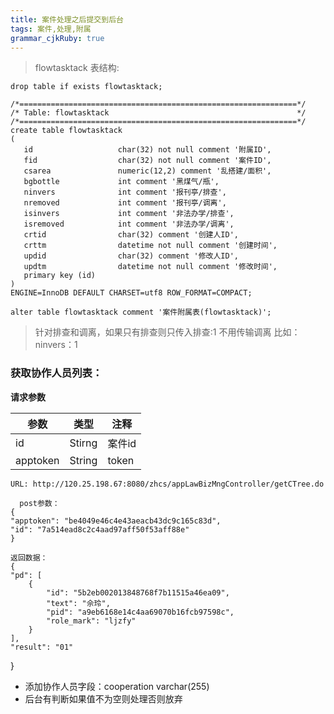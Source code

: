 ```yaml
---
title: 案件处理之后提交到后台 
tags: 案件,处理,附属
grammar_cjkRuby: true
---
```


> flowtasktack 表结构: 


    drop table if exists flowtasktack;

    /*==============================================================*/
    /* Table: flowtasktack                                          */
    /*==============================================================*/
    create table flowtasktack
    (
       id                   char(32) not null comment '附属ID',
       fid                  char(32) not null comment '案件ID',
       csarea               numeric(12,2) comment '乱搭建/面积',
       bgbottle             int comment '黑煤气/瓶',
       ninvers              int comment '报刊亭/排查',
       nremoved             int comment '报刊亭/调离',
       isinvers             int comment '非法办学/排查',
       isremoved            int comment '非法办学/调离',
       crtid                char(32) comment '创建人ID',
       crttm                datetime not null comment '创建时间',
       updid                char(32) comment '修改人ID',
       updtm                datetime not null comment '修改时间',
       primary key (id)
    )
    ENGINE=InnoDB DEFAULT CHARSET=utf8 ROW_FORMAT=COMPACT;

    alter table flowtasktack comment '案件附属表(flowtasktack)';


> 针对排查和调离，如果只有排查则只传入排查:1 不用传输调离
> 比如：ninvers：1


### 获取协作人员列表：

**请求参数**

| 参数 | 类型 | 注释  |
| -------- | ------ | ------ |
| id       | Stirng | 案件id |
| apptoken | String | token  |

    URL: http://120.25.198.67:8080/zhcs/appLawBizMngController/getCTree.do
    
      post参数：
    {
    "apptoken": "be4049e46c4e43aeacb43dc9c165c83d",
    "id": "7a514ead8c2c4aad97aff50f53aff88e"
    }

    返回数据：
    {
    "pd": [
        {
            "id": "5b2eb002013848768f7b11515a46ea09", 
            "text": "佘玲", 
            "pid": "a9eb6168e14c4aa69070b16fcb97598c", 
            "role_mark": "ljzfy"
        }
    ], 
    "result": "01"
}

 - 添加协作人员字段：cooperation varchar(255)
 -  后台有判断如果值不为空则处理否则放弃

